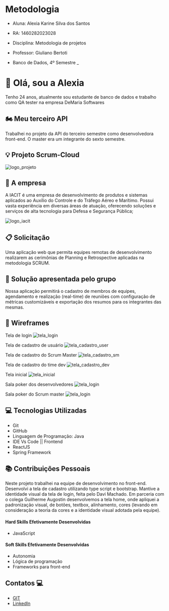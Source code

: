 # Metodologia
- Aluna: Alexia Karine Silva dos Santos
- RA: 1460282023028

- Disciplina: Metodologia de projetos
- Professor: Giuliano Bertoti
- Banco de Dados, 4º Semestre
_

# 👋 Olá, sou a Alexia 
Tenho 24 anos, atualmente sou estudante de banco de dados e trabalho como QA tester na empresa DeMaria Softwares

## 🏍️ Meu terceiro API  

Trabalhei no projeto da API do terceiro semestre como desenvolvedora front-end. O master era um integrante do sexto semestre.

## :bulb: Projeto Scrum-Cloud 
![logo_projeto](https://github.com/alexiakarine/Bertoti/blob/main/Metodologia/Icons/logo-scrumcloud.png)

## :briefcase: A empresa
A IACIT é uma empresa de desenvolvimento de produtos e sistemas aplicados ao Auxílio do Controle e do Tráfego Aéreo e Marítimo.
Possui vasta experiência em diversas áreas de atuação, oferecendo soluções e serviços de alta tecnologia para Defesa e Segurança Pública;

![logo_iacit](https://github.com/alexiakarine/Bertoti/blob/main/Metodologia/Icons/logo-iacit.png)

## :clipboard: Solicitação 
Uma aplicação web que permita equipes remotas de desenvolvimento realizarem as cerimônias de Planning e Retrospective aplicadas na metodologia SCRUM.

## :pushpin: Solução apresentada pelo grupo
Nossa aplicação permitirá o cadastro de membros de equipes, agendamento e realização (real-time) de reuniões com configuração de métricas customizáveis e exportação dos resumos para os integrantes das mesmas.

## :art: Wireframes

Tela de login
![tela_login](https://github.com/alexiakarine/Bertoti/blob/main/Metodologia/Icons/tela-login.png)

Tela de cadastro de usuário
![tela_cadastro_user](https://github.com/alexiakarine/Bertoti/blob/main/Metodologia/Icons/tela-cadastro-usuario.png)

Tela de cadastro do Scrum Master
![tela_cadastro_sm](https://github.com/alexiakarine/Bertoti/blob/main/Metodologia/Icons/tela-cadastro-sm.jpeg)

Tela de cadastro do time dev
![tela_cadastro_dev](https://github.com/alexiakarine/Bertoti/blob/main/Metodologia/Icons/tela-cadastro-time-sm.png)

Tela inicial
![tela_inicial](https://github.com/alexiakarine/Bertoti/blob/main/Metodologia/Icons/tela-inicial-sm.png)

Sala poker dos desenvolvedores
![tela_login](https://github.com/alexiakarine/Bertoti/blob/main/Metodologia/Icons/tela-sala-planning-poker-dev.png)

Sala poker do Scrum master
![tela_login](https://github.com/alexiakarine/Bertoti/blob/main/Metodologia/Icons/tela-sala-planning-poker-sm.png)

## :computer: Tecnologias Utilizadas
- Git
- GitHub
- Linguagem de Programação: Java
- IDE Vs Code || Frontend
- ReactJS
- Spring Framework


## :books: Contribuições Pessoais
Neste projeto trabalhei na equipe de desenvolvimento no front-end. 
Desenvolvi a tela de cadastro utilizando type script e bootstrap. Mantive a identidade visual da tela de login, feita pelo Davi Machado.
Em parceria com o colega Guilherme Augostin desenvolvemos a tela home, onde apliquei a padronização visual, de botões, textbox, alinhamento, cores (levando em consideração a teoria da cores e a identidade visual adotada pela equipe). 

#### Hard Skills Efetivamente Desenvolvidas
* JavaScript

#### Soft Skills Efetivamente Desenvolvidas
* Autonomia
* Lógica de programação
* Frameworks para front-end

## Contatos 💻
* [GIT](https://github.com/alexiakarine)
* [LinkedIn](https://www.linkedin.com/feed/)
